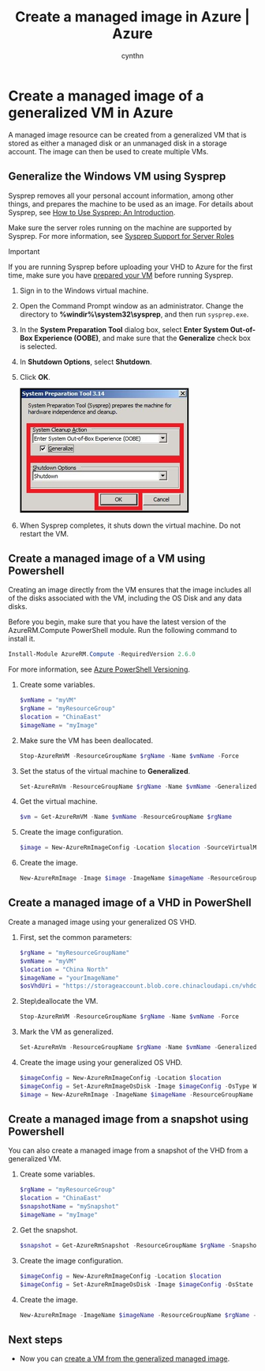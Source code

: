 ﻿---
title: Create a managed image in Azure | Azure
description: Create a managed image of a generalized VM or VHD in Azure. Images can be used to create multiple VMs that use managed disks. 
services: virtual-machines-windows
documentationcenter: ''
author: cynthn
manager: timlt
editor: ''
tags: azure-resource-manager

ms.assetid: 
ms.service: virtual-machines-windows
ms.workload: infrastructure-services
ms.tgt_pltfrm: vm-windows
ms.devlang: na
ms.topic: article
origin.date: 02/27/2017
ms.date: 07/03/2017
ms.author: v-dazen

---
# Create a managed image of a generalized VM in Azure

A managed image resource can be created from a generalized VM that is stored as either a managed disk or an unmanaged disk in a storage account. The image can then be used to create multiple VMs. 

## Generalize the Windows VM using Sysprep

Sysprep removes all your personal account information, among other things, and prepares the machine to be used as an image. For details about Sysprep, see [How to Use Sysprep: An Introduction](http://technet.microsoft.com/library/bb457073.aspx).

Make sure the server roles running on the machine are supported by Sysprep. For more information, see [Sysprep Support for Server Roles](https://msdn.microsoft.com/windows/hardware/commercialize/manufacture/desktop/sysprep-support-for-server-roles)

> [!IMPORTANT]
> If you are running Sysprep before uploading your VHD to Azure for the first time, make sure you have [prepared your VM](prepare-for-upload-vhd-image.md?toc=%2fvirtual-machines%2fwindows%2ftoc.json) before running Sysprep. 
> 
> 

1. Sign in to the Windows virtual machine.
2. Open the Command Prompt window as an administrator. Change the directory to **%windir%\system32\sysprep**, and then run `sysprep.exe`.
3. In the **System Preparation Tool** dialog box, select **Enter System Out-of-Box Experience (OOBE)**, and make sure that the **Generalize** check box is selected.
4. In **Shutdown Options**, select **Shutdown**.
5. Click **OK**.

    ![Start Sysprep](./media/upload-generalized-managed/sysprepgeneral.png)
6. When Sysprep completes, it shuts down the virtual machine. Do not restart the VM.

## Create a managed image of a VM using Powershell

Creating an image directly from the VM ensures that the image includes all of the disks associated with the VM, including the OS Disk and any data disks.

Before you begin, make sure that you have the latest version of the AzureRM.Compute PowerShell module. Run the following command to install it.

```powershell
Install-Module AzureRM.Compute -RequiredVersion 2.6.0
```
For more information, see [Azure PowerShell Versioning](https://docs.microsoft.com/powershell/azure/overview).

1. Create some variables. 
    ```powershell
    $vmName = "myVM"
    $rgName = "myResourceGroup"
    $location = "ChinaEast"
    $imageName = "myImage"
    ```
2. Make sure the VM has been deallocated.

    ```powershell
    Stop-AzureRmVM -ResourceGroupName $rgName -Name $vmName -Force
    ```

3. Set the status of the virtual machine to **Generalized**. 

    ```powershell
    Set-AzureRmVm -ResourceGroupName $rgName -Name $vmName -Generalized
    ```

4. Get the virtual machine. 

    ```powershell
    $vm = Get-AzureRmVM -Name $vmName -ResourceGroupName $rgName
    ```

5. Create the image configuration.

    ```powershell
    $image = New-AzureRmImageConfig -Location $location -SourceVirtualMachineId $vm.ID 
    ```
6. Create the image.

    ```powershell
    New-AzureRmImage -Image $image -ImageName $imageName -ResourceGroupName $rgName
    ```	

## Create a managed image of a VHD in PowerShell

Create a managed image using your generalized OS VHD.

1.  First, set the common parameters:

    ```powershell
    $rgName = "myResourceGroupName"
    $vmName = "myVM"
    $location = "China North" 
    $imageName = "yourImageName"
    $osVhdUri = "https://storageaccount.blob.core.chinacloudapi.cn/vhdcontainer/osdisk.vhd"
    ```
2. Step\deallocate the VM.

    ```powershell
    Stop-AzureRmVM -ResourceGroupName $rgName -Name $vmName -Force
    ```

3. Mark the VM as generalized.

    ```powershell
    Set-AzureRmVm -ResourceGroupName $rgName -Name $vmName -Generalized	
    ```
4.  Create the image using your generalized OS VHD.

    ```powershell
    $imageConfig = New-AzureRmImageConfig -Location $location
    $imageConfig = Set-AzureRmImageOsDisk -Image $imageConfig -OsType Windows -OsState Generalized -BlobUri $osVhdUri
    $image = New-AzureRmImage -ImageName $imageName -ResourceGroupName $rgName -Image $imageConfig
    ```

## Create a managed image from a snapshot using Powershell

You can also create a managed image from a snapshot of the VHD from a generalized VM.

1. Create some variables. 

    ```powershell
    $rgName = "myResourceGroup"
    $location = "ChinaEast"
    $snapshotName = "mySnapshot"
    $imageName = "myImage"
    ```

2. Get the snapshot.

   ```powershell
   $snapshot = Get-AzureRmSnapshot -ResourceGroupName $rgName -SnapshotName $snapshotName
   ```

3. Create the image configuration.

    ```powershell
    $imageConfig = New-AzureRmImageConfig -Location $location
    $imageConfig = Set-AzureRmImageOsDisk -Image $imageConfig -OsState Generalized -OsType Windows -SnapshotId $snapshot.Id
    ```
4. Create the image.

    ```powershell
    New-AzureRmImage -ImageName $imageName -ResourceGroupName $rgName -Image $imageConfig
    ```	

## Next steps
- Now you can [create a VM from the generalized managed image](create-vm-generalized-managed.md?toc=%2fvirtual-machines%2fwindows%2ftoc.json).

